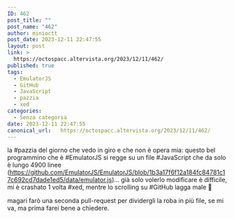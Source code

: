 ```yaml
---
ID: 462
post_title: ""
post_name: "462"
author: minioctt
post_date: 2023-12-11 22:47:55
layout: post
link: >
  https://octospacc.altervista.org/2023/12/11/462/
published: true
tags:
  - EmulatorJS
  - GitHub
  - JavaScript
  - pazzia
  - xed
categories:
  - Senza categoria
date: 2023-12-11 22:47:55
canonical_url:   https://octospacc.altervista.org/2023/12/11/462/
---
```

<!-- wp:paragraph -->
<p>la #pazzia del giorno che vedo in giro e che non è opera mia: questo bel programmino che è #EmulatorJS si regge su un file #JavaScript che da solo è lungo 4900 linee (<a href="https://github.com/EmulatorJS/EmulatorJS/blob/1b3a17f6f12a184fc84781c17c692cd7dade1ed5/data/emulator.js">https://github.com/EmulatorJS/EmulatorJS/blob/1b3a17f6f12a184fc84781c17c692cd7dade1ed5/data/emulator.js</a>)... già solo volerlo modificare è difficile, mi è crashato 1 volta #xed, mentre lo scrolling su #GitHub lagga male 🥴️</p>
<!-- /wp:paragraph -->

<!-- wp:paragraph -->
<p>magari farò una seconda pull-request per dividergli la roba in più file, se mi va, ma prima farei bene a chiedere.</p>
<!-- /wp:paragraph -->